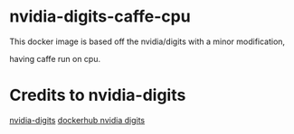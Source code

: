 # nvidia-digits-caffe-cpu

This docker image is based off the nvidia/digits with a minor modification,

having caffe run on cpu.

# Credits to nvidia-digits

[nvidia-digits](https://github.com/NVIDIA/DIGITS)
[dockerhub nvidia digits](https://hub.docker.com/r/nvidia/digits/)
